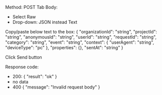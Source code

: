 Method: POST
Tab Body: 
- Select Raw
- Drop-down: JSON instead Text

Copy/paste below text to the box:
{
 "organizationId": "string",
  "projectId": "string",
  "anonymousId": "string",
  "userId": "string",
  "requestId": "string",
  "category": "string",
  "event": "string",
  "context": {
    "userAgent": "string",
    "deviceType": "pc"
  },
  "properties": {},
  "sentAt": "string"
}

Click Send button

Response code:
- 200: { "result": "ok" }
- no data
- 400 { "message": "Invalid request body" }
